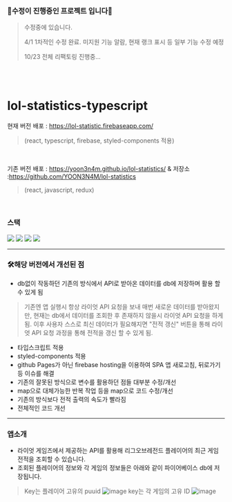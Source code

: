 ### 🚧수정이 진행중인 프로젝트 입니다🚧
> 
> 수정중에 있습니다. 
> 
> 4/1 1차적인 수정 완료. 미지원 기능 알람, 현재 랭크 표시 등 일부 기능 수정 예정
>
> 10/23 전체 리팩토링 진행중... 


<br>
<br>


# lol-statistics-typescript

현재 버전 배포 : https://lol-statistic.firebaseapp.com/
> (react, typescript, firebase, styled-components 적용)
<br>

기존 버전 배포 : https://yoon3n4m.github.io/lol-statistics/ & 저장소 :https://github.com/YOON3N4M/lol-statistics 
> (react, javascript, redux)

<br>

### 스택
<img src="https://img.shields.io/badge/React-61DAFB?style=for-the-badge&logo=React&logoColor=white">  <img src="https://img.shields.io/badge/typescript-3178C6?style=for-the-badge&logo=typescript&logoColor=white"> <img src="https://img.shields.io/badge/firebase-FFCA28?style=for-the-badge&logo=firebase&logoColor=white"> <img src="https://img.shields.io/badge/styled components-DB7093?style=for-the-badge&logo=styled-components&logoColor=white">
<hr>

### 🛠️해당 버전에서 개선된 점
* db없이 작동하던 기존의 방식에서 API로 받아온 데이터를 db에 저장하며 활용 할 수 있게 됨
> 기존엔 앱 실행시 항상 라이엇 API 요청을 보내 매번 새로운 데이터를 받아왔지만, 현재는 db에서 데이터를 조회한 후 존재하지 않을시 라이엇 API 요청을 하게 됨.
> 이후 사용자 스스로 최신 데이터가 필요해지면 "전적 갱신" 버튼을 통해 라이엇 API 요청 과정을 통해 전적을 갱신 할 수 있게 됨.
* 타입스크립트 적용
* styled-components 적용
* github Pages가 아닌 firebase hosting을 이용하여 SPA 앱 새로고침, 뒤로가기 등 이슈를 해결
* 기존의 잘못된 방식으로 변수를 활용하던 점들 대부분 수정/개선
* map으로 대체가능한 반복 작업 등을 map으로 코드 수정/개선
* 기존의 방식보다 전적 출력의 속도가 빨라짐
* 전체적인 코드 개선

<hr>

### 앱소개

* 라이엇 게임즈에서 제공하는 API를 활용해 리그오브레전드 플레이어의 최근 게임 전적을 조회할 수 있습니다.
* 조회된 플레이어의 정보와 각 게임의 정보들은 아래와 같이 파이어베이스 db에 저장됩니다.
> Key는 플레이어 고유의 puuid
> ![image](https://user-images.githubusercontent.com/115640584/228858451-b13a8ac1-d14f-43aa-9d67-02fcda78674f.png)
> key는 각 게임의 고유 ID
> ![image](https://user-images.githubusercontent.com/115640584/228858610-4d412657-58ab-41af-8e6e-61a110f0ae18.png)


